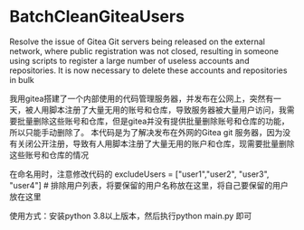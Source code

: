# BatchCleanGiteaUsers
Resolve the issue of Gitea Git servers being released on the external network, where public registration was not closed, resulting in someone using scripts to register a large number of useless accounts and repositories. It is now necessary to delete these accounts and repositories in bulk

我用gitea搭建了一个内部使用的代码管理服务器，并发布在公网上，突然有一天，被人用脚本注册了大量无用的账号和仓库，导致服务器被大量用户访问，我需要批量删除这些账号和仓库，但是gitea并没有提供批量删除账号和仓库的功能，所以只能手动删除了。
本代码是为了解决发布在外网的Gitea git 服务器，因为没有关闭公开注册，导致有人用脚本注册了大量无用的账户和仓库，现需要批量删除这些账号和仓库的情况

在命名用时，注意修改代码的 excludeUsers = ["user1","user2",	"user3", "user4"]  # 排除用户列表，将要保留的用户名称放在这里，将自己要保留的用户放在这里

使用方式：安装python 3.8以上版本，然后执行python main.py 即可
